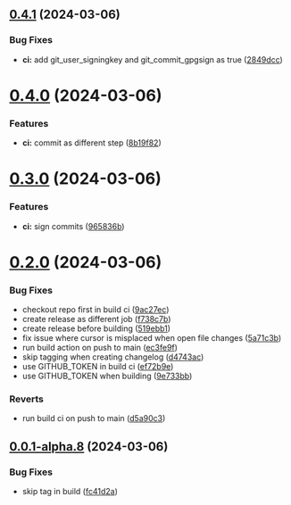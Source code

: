 ## [0.4.1](https://github.com/izyuumi/LAME/compare/v0.4.0...v0.4.1) (2024-03-06)


### Bug Fixes

* **ci:** add git_user_signingkey and git_commit_gpgsign as true ([2849dcc](https://github.com/izyuumi/LAME/commit/2849dcc93cc7bfffe1110a576b40507bb9377db8))



# [0.4.0](https://github.com/izyuumi/LAME/compare/v0.3.0...v0.4.0) (2024-03-06)


### Features

* **ci:** commit as different step ([8b19f82](https://github.com/izyuumi/LAME/commit/8b19f82aad646401f6e368ee7c13012d9216096e))



# [0.3.0](https://github.com/izyuumi/LAME/compare/v0.2.0...v0.3.0) (2024-03-06)


### Features

* **ci:** sign commits ([965836b](https://github.com/izyuumi/LAME/commit/965836bfa86f2e90042e79f2dac5d045da0a151e))



# [0.2.0](https://github.com/izyuumi/LAME/compare/v0.0.1-alpha.8...v0.2.0) (2024-03-06)


### Bug Fixes

* checkout repo first in build ci ([9ac27ec](https://github.com/izyuumi/LAME/commit/9ac27ec69e1b1ad58aacc7caf3eff9e988db75f0))
* create release as different job ([f738c7b](https://github.com/izyuumi/LAME/commit/f738c7b77397f319f4cbe161dbe237f00f896948))
* create release before building ([519ebb1](https://github.com/izyuumi/LAME/commit/519ebb1a5e029e1e8e8c5c6bbcc8d7fad2ce1d79))
* fix issue where cursor is misplaced when open file changes ([5a71c3b](https://github.com/izyuumi/LAME/commit/5a71c3b83e647019c0eee185458a551127c815a7))
* run build action on push to main ([ec3fe9f](https://github.com/izyuumi/LAME/commit/ec3fe9f026eb9b94dafc43919654a523bad5a7d3))
* skip tagging when creating changelog ([d4743ac](https://github.com/izyuumi/LAME/commit/d4743ac88afccad0e683b378ba57a391f7891afa))
* use GITHUB_TOKEN in build ci ([ef72b9e](https://github.com/izyuumi/LAME/commit/ef72b9e3b4a0d5dc0350690914f92b931d6b14d2))
* use GITHUB_TOKEN when building ([9e733bb](https://github.com/izyuumi/LAME/commit/9e733bb6ef6860c789490c9ba41d008214e1d3e0))


### Reverts

* run build ci on push to main ([d5a90c3](https://github.com/izyuumi/LAME/commit/d5a90c3a6078f9d1fd5a10a61571cdb8d2ba0dbd))



## [0.0.1-alpha.8](https://github.com/izyuumi/LAME/compare/v0.0.1-alpha.7...v0.0.1-alpha.8) (2024-03-06)


### Bug Fixes

* skip tag in build ([fc41d2a](https://github.com/izyuumi/LAME/commit/fc41d2a600f39256de2b661687850c70d77c77fa))



